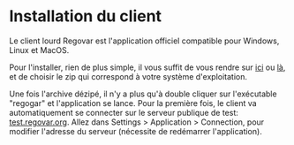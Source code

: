 
# Installation du client

Le client lourd Regovar est l'application officiel compatible pour Windows, Linux et MacOS.

Pour l'installer, rien de plus simple, il vous suffit de vous rendre sur [ici](https://github.com/REGOVAR/QRegovar/releases) ou [là](https://regovar.org/fr/download.html), et de choisir le zip qui correspond à votre système d'exploitation.

Une fois l'archive dézipé, il n'y a plus qu'à double cliquer sur l'exécutable "regogar" et l'application se lance. Pour la première fois, le client va automatiquement se connecter sur le serveur publique de test: [test.regovar.org](http://test.regovar.org). Allez dans Settings > Application > Connection, pour modifier l'adresse du serveur (nécessite de redémarrer l'application).


